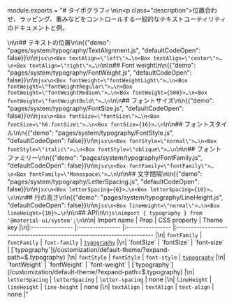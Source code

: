 module.exports = "# タイポグラフィ\n\n<p class=\"description\">位置合わせ、ラッピング、重みなどをコントロールする一般的なテキストユーティリティのドキュメントと例。</p>\n\n## テキストの位置\n\n{{\"demo\": \"pages/system/typography/TextAlignment.js\", \"defaultCodeOpen\": false}}\n\n```jsx\n<Box textAlign=\"left\">…\n<Box textAlign=\"center\">…\n<Box textAlign=\"right\">…\n```\n\n## Font weight\n\n{{\"demo\": \"pages/system/typography/FontWeight.js\", \"defaultCodeOpen\": false}}\n\n```jsx\n<Box fontWeight=\"fontWeightLight\">…\n<Box fontWeight=\"fontWeightRegular\">…\n<Box fontWeight=\"fontWeightMedium\">…\n<Box fontWeight={500}>…\n<Box fontWeight=\"fontWeightBold\">…\n```\n\n## フォントサイズ\n\n{{\"demo\": \"pages/system/typography/FontSize.js\", \"defaultCodeOpen\": false}}\n\n```jsx\n<Box fontSize=\"fontSize\">…\n<Box fontSize=\"h6.fontSize\">…\n<Box fontSize={16}>…\n```\n\n## フォントスタイル\n\n{{\"demo\": \"pages/system/typography/FontStyle.js\", \"defaultCodeOpen\": false}}\n\n```jsx\n<Box fontStyle=\"normal\">…\n<Box fontStyle=\"italic\">…\n<Box fontStyle=\"oblique\">…\n```\n\n## フォントファミリー\n\n{{\"demo\": \"pages/system/typography/FontFamily.js\", \"defaultCodeOpen\": false}}\n\n```jsx\n<Box fontFamily=\"fontFamily\">…\n<Box fontFamily=\"Monospace\">…\n```\n\n## 文字間隔\n\n{{\"demo\": \"pages/system/typography/LetterSpacing.js\", \"defaultCodeOpen\": false}}\n\n```jsx\n<Box letterSpacing={6}>…\n<Box letterSpacing={10}>…\n```\n\n## 行の高さ\n\n{{\"demo\": \"pages/system/typography/LineHeight.js\", \"defaultCodeOpen\": false}}\n\n```jsx\n<Box lineHeight=\"normal\">…\n<Box lineHeight={10}>…\n```\n\n## API\n\n```js\nimport { typography } from '@material-ui/system';\n```\n\n| Import name     | Prop            | CSS property     | Theme key                                                              |\n|:--------------- |:--------------- |:---------------- |:---------------------------------------------------------------------- |\n| `fontFamily`    | `fontFamily`    | `font-family`    | [`typography`](/customization/default-theme/?expand-path=$.typography) |\n| `fontSize`      | `fontSize`      | `font-size`      | [`typography`](/customization/default-theme/?expand-path=$.typography) |\n| `fontStyle`     | `fontStyle`     | `font-style`     | [`typography`](/customization/default-theme/?expand-path=$.typography) |\n| `fontWeight`    | `fontWeight`    | `font-weight`    | [`typography`](/customization/default-theme/?expand-path=$.typography) |\n| `letterSpacing` | `letterSpacing` | `letter-spacing` | none                                                                   |\n| `lineHeight`    | `lineHeight`    | `line-height`    | none                                                                   |\n| `textAlign`     | `textAlign`     | `text-align`     | none                                                                   |"